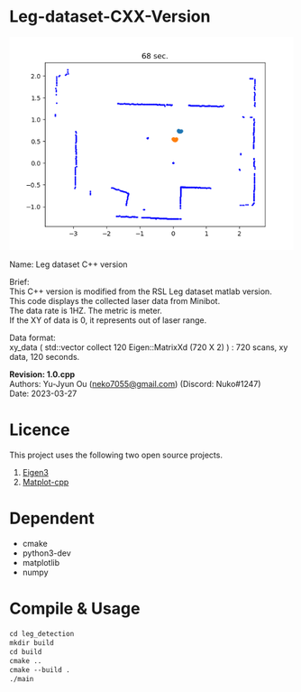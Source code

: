 # Leg-dataset-CXX-Version

![image](./Figure.png)

Name: Leg dataset C++ version

Brief:\
This C++ version is modified from the RSL Leg dataset matlab version.\
This code displays the collected laser data from Minibot.\
The data rate is 1HZ. The metric is meter.\
If the XY of data is 0, it represents out of laser range.

Data format:\
xy_data ( std::vector collect 120 Eigen::MatrixXd (720 X 2) ) : 720 scans, xy data, 120 seconds.
 
**Revision: 1.0.cpp**\
Authors: Yu-Jyun Ou (neko7055@gmail.com) (Discord: Nuko#1247)\
Date: 2023-03-27

# Licence
This project uses the following two open source projects. 
1. [Eigen3](https://eigen.tuxfamily.org/index.php?title=Main_Page)
2. [Matplot-cpp](https://matplotlib-cpp.readthedocs.io/en/latest/)

# Dependent
+ cmake
+ python3-dev
+ matplotlib
+ numpy

# Compile & Usage
```bash=
cd leg_detection
mkdir build
cd build
cmake ..
cmake --build .
./main
```

